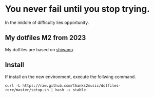 # You never fail until you stop trying.

In the middle of difficulty lies opportunity.

## My dotfiles M2 from 2023

My dotfiles are based on [shiwano](https://github.com/shiwano/dotfiles).

## Install

If install on the new environment, execute the follwing command.

```
curl -L https://raw.github.com/thanks2music/dotfiles-rere/master/setup.sh | bash -s stable
```
